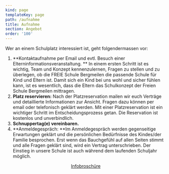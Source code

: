 ```yaml
---
kind: page
templateKey: page
path: /aufnahme
title: Aufnahme
section: Angebot
order: '100'
---
```

Wer an einem Schulplatz interessiert ist, geht folgendermassen vor:

1. **Kontaktaufnahme per Email und evtl. Besuch einer Elterninformationsveranstaltung. **
   In einem ersten Schritt ist es wichtig, Team und Konzept kennenzulernen, Fragen zu stellen
   und zu überlegen, ob die FREIE Schule Bergmeilen die passende Schule für Kind und Eltern ist. Damit sich ein Kind bei uns wohl und sicher fühlen kann, ist es wesentlich, dass die Eltern das Schulkonzept der Freien Schule Bergmeilen mittragen. 
2. **Platz reservieren:** Nach der Platzreservation mailen wir euch Verträge und detaillierte
   Informationen zur Ansicht. Fragen dazu können per email oder telefonisch geklärt werden. Mit einer Platzreservation ist ein wichtiger Schritt im Entscheidungsprozess getan. Die Reservation
   ist kostenlos und unverbindlich.
3. **Schnuppertag(e) vereinbaren.**
4. **Anmeldegespräch: **Im Anmeldegespräch werden gegenseitige Erwartungen geklärt und
   die persönlichen Bedürfnisse des Kindes/der Familie besprochen. Erst wenn das
   Bauchgefühl auf allen Seiten stimmt und alle Fragen geklärt sind, wird ein Vertrag
   unterschrieben. Der Einstieg in unsere Schule ist auch während dem laufenden Schuljahr möglich.

<div class="box" style="text-align:center">
  <a 
    class="button is-info is-large"
    href="/docs/Schulgeld_Stundenplaene_Reservation.pdf"
    target="_blank"
   >
    <span class="icon is-medium">
        <i class="fa fa-download"></i>
      </span>
    <span>Infobroschüre</span>
  </a>
</div>

